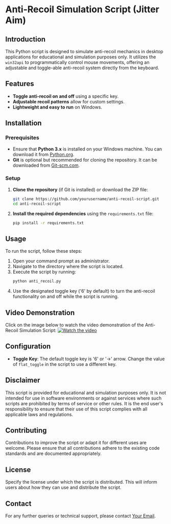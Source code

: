 # Anti-Recoil Simulation Script (Jitter Aim)

## Introduction
This Python script is designed to simulate anti-recoil mechanics in desktop applications for educational and simulation purposes only. It utilizes the `win32api` to programmatically control mouse movements, offering an adjustable and toggle-able anti-recoil system directly from the keyboard.

## Features
- **Toggle anti-recoil on and off** using a specific key.
- **Adjustable recoil patterns** allow for custom settings.
- **Lightweight and easy to run** on Windows.

## Installation

### Prerequisites
- Ensure that **Python 3.x** is installed on your Windows machine. You can download it from [Python.org](https://www.python.org/downloads/).
- **Git** is optional but recommended for cloning the repository. It can be downloaded from [Git-scm.com](https://git-scm.com/downloads).

### Setup
1. **Clone the repository** (if Git is installed) or download the ZIP file:
   ```bash
   git clone https://github.com/yourusername/anti-recoil-script.git
   cd anti-recoil-script
   ```
2. **Install the required dependencies** using the `requirements.txt` file:
   ```bash
   pip install -r requirements.txt
   ```

## Usage
To run the script, follow these steps:
1. Open your command prompt as administrator.
2. Navigate to the directory where the script is located.
3. Execute the script by running:
   ```bash
   python anti_recoil.py
   ```
4. Use the designated toggle key ('6' by default) to turn the anti-recoil functionality on and off while the script is running.

## Video Demonstration
Click on the image below to watch the video demonstration of the Anti-Recoil Simulation Script:
[![Watch the video](https://img.youtube.com/vi/wC-brx_yn1c/hqdefault.jpg)](https://youtu.be/wC-brx_yn1c)

## Configuration
- **Toggle Key**: The default toggle key is '6' or '->' arrow. Change the value of `flat_toggle` in the script to use a different key.

## Disclaimer
This script is provided for educational and simulation purposes only. It is not intended for use in software environments or against services where such scripts are prohibited by terms of service or other rules. It is the end user's responsibility to ensure that their use of this script complies with all applicable laws and regulations.

## Contributing
Contributions to improve the script or adapt it for different uses are welcome. Please ensure that all contributions adhere to the existing code standards and are documented appropriately.

## License
Specify the license under which the script is distributed. This will inform users about how they can use and distribute the script.

## Contact
For any further queries or technical support, please contact [Your Email](mailto:your.email@example.com).
